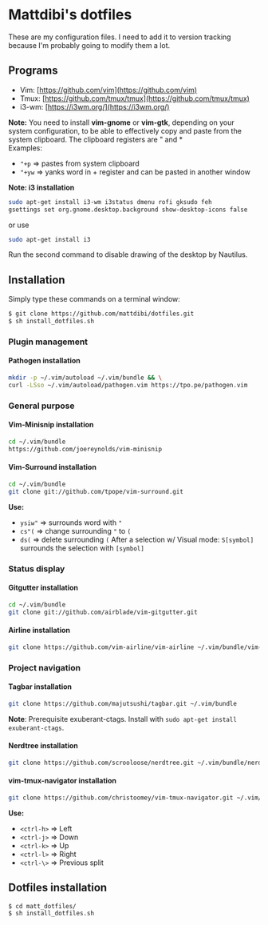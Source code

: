 # Mattdibi's dotfiles
These are my configuration files. I need to add it to version tracking because I'm probably going to modify them a lot.


## Programs
- Vim:  [https://github.com/vim](https://github.com/vim)
- Tmux: [https://github.com/tmux/tmux](https://github.com/tmux/tmux)
- i3-wm: [https://i3wm.org/](https://i3wm.org/)

**Note:** You need to install **vim-gnome** or **vim-gtk**, depending on your system configuration, to be able to effectively
copy and paste from the system clipboard.
The clipboard registers are " and *  
Examples:
- `"+p` => pastes from system clipboard
- `"+yw` => yanks word in + register and can be pasted in another window

**Note: i3 installation**
```sh
sudo apt-get install i3-wm i3status dmenu rofi gksudo feh
gsettings set org.gnome.desktop.background show-desktop-icons false
```

or use

```sh
sudo apt-get install i3
```
Run the second command to disable drawing of the desktop by Nautilus.

## Installation
Simply type these commands on a terminal window:

```sh
$ git clone https://github.com/mattdibi/dotfiles.git
$ sh install_dotfiles.sh
```

### Plugin management

#### Pathogen installation
```sh
mkdir -p ~/.vim/autoload ~/.vim/bundle && \
curl -LSso ~/.vim/autoload/pathogen.vim https://tpo.pe/pathogen.vim
```

### General purpose

#### Vim-Minisnip installation
```sh
cd ~/.vim/bundle
https://github.com/joereynolds/vim-minisnip
```

#### Vim-Surround installation
```sh
cd ~/.vim/bundle
git clone git://github.com/tpope/vim-surround.git
```
**Use:** 
- `ysiw"` => surrounds word with `"`
- `cs"(` => change surrounding `"` to `(`
- `ds(` => delete surrounding `(`
After a selection w/ Visual mode: `S[symbol]` surrounds the selection with `[symbol]`

### Status display

#### Gitgutter installation
```sh
cd ~/.vim/bundle
git clone git://github.com/airblade/vim-gitgutter.git
```

#### Airline installation
```sh
git clone https://github.com/vim-airline/vim-airline ~/.vim/bundle/vim-airline
```

### Project navigation

#### Tagbar installation 
```sh
git clone https://github.com/majutsushi/tagbar.git ~/.vim/bundle
```

**Note**: Prerequisite exuberant-ctags. Install with `sudo apt-get install exuberant-ctags`.

#### Nerdtree installation
```sh
git clone https://github.com/scrooloose/nerdtree.git ~/.vim/bundle/nerdtree
```

#### vim-tmux-navigator installation
```sh
git clone https://github.com/christoomey/vim-tmux-navigator.git ~/.vim/bundle
```
**Use:** 
- `<ctrl-h>` => Left
- `<ctrl-j>` => Down
- `<ctrl-k>` => Up
- `<ctrl-l>` => Right
- `<ctrl-\>` => Previous split

## Dotfiles installation
```sh
$ cd matt_dotfiles/ 
$ sh install_dotfiles.sh
```
